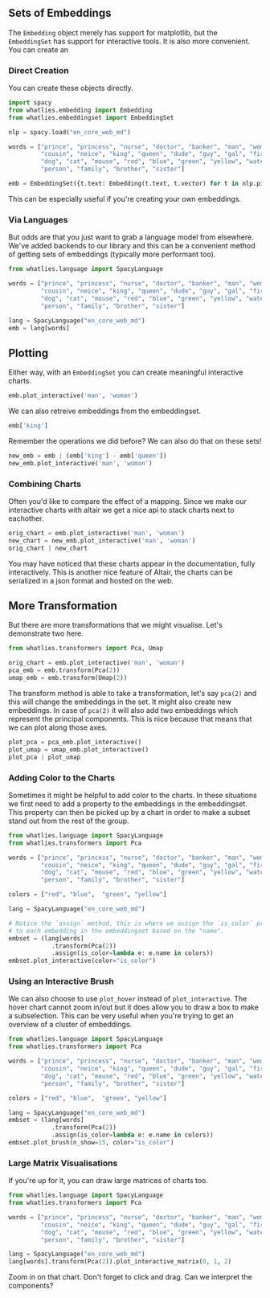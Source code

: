 <script src="https://cdn.jsdelivr.net/npm/vega@5.10.0"></script>
<script src="https://cdn.jsdelivr.net/npm/vega-lite@4.6.0"></script>
<script src="https://cdn.jsdelivr.net/npm/vega-embed@6.3.2"></script>

## Sets of Embeddings

The `Embedding` object merely has support for matplotlib, but the
`EmbeddingSet` has support for interactive tools. It is also more
convenient. You can create an

### Direct Creation

You can create these objects directly.

```python
import spacy
from whatlies.embedding import Embedding
from whatlies.embeddingset import EmbeddingSet

nlp = spacy.load("en_core_web_md")

words = ["prince", "princess", "nurse", "doctor", "banker", "man", "woman",
         "cousin", "neice", "king", "queen", "dude", "guy", "gal", "fire",
         "dog", "cat", "mouse", "red", "blue", "green", "yellow", "water",
         "person", "family", "brother", "sister"]

emb = EmbeddingSet({t.text: Embedding(t.text, t.vector) for t in nlp.pipe(words)})
```

This can be especially useful if you're creating your own embeddings.

### Via Languages

But odds are that you just want to grab a language model from elsewhere.
We've added backends to our library and this can be a convenient method
of getting sets of embeddings (typically more performant too).

```python
from whatlies.language import SpacyLanguage

words = ["prince", "princess", "nurse", "doctor", "banker", "man", "woman",
         "cousin", "neice", "king", "queen", "dude", "guy", "gal", "fire",
         "dog", "cat", "mouse", "red", "blue", "green", "yellow", "water",
         "person", "family", "brother", "sister"]

lang = SpacyLanguage("en_core_web_md")
emb = lang[words]
```

## Plotting

Either way, with an `EmbeddingSet` you can create meaningful interactive charts.

```python
emb.plot_interactive('man', 'woman')
```

<div id="vis1"></div>

<script>
fetch('tut2-chart1.json')
.then(res => res.json())
.then((out) => {
  vegaEmbed('#vis1', out);
})
.catch(err => { throw err });
</script>

We can also retreive embeddings from the embeddingset.

```python
emb['king']
```

Remember the operations we did before? We can also do that on these sets!

```python
new_emb = emb | (emb['king'] - emb['queen'])
new_emb.plot_interactive('man', 'woman')
```

<div id="vis2"></div>

<script>
fetch('tut2-chart2.json')
.then(res => res.json())
.then((out) => {
  vegaEmbed('#vis2', out);
})
.catch(err => { throw err });
</script>

### Combining Charts

Often you'd like to compare the effect of a mapping. Since we make our interactive
charts with altair we get a nice api to stack charts next to eachother.

```python
orig_chart = emb.plot_interactive('man', 'woman')
new_chart = new_emb.plot_interactive('man', 'woman')
orig_chart | new_chart
```

<div id="vis3"></div>

<script>
fetch('tut2-chart3.json')
.then(res => res.json())
.then((out) => {
  vegaEmbed('#vis3', out);
})
.catch(err => { throw err });
</script>


You may have noticed that these charts appear in the documentation, fully interactively.
This is another nice feature of Altair, the charts can be serialized in a json format and
hosted on the web.

## More Transformation

But there are more transformations that we might visualise. Let's demonstrate two here.

```python
from whatlies.transformers import Pca, Umap

orig_chart = emb.plot_interactive('man', 'woman')
pca_emb = emb.transform(Pca(2))
umap_emb = emb.transform(Umap(2))
```

The transform method is able to take a transformation, let's say `pca(2)` and this will change
the embeddings in the set. It might also create new embeddings. In case of `pca(2)` it will
also add two embeddings which represent the principal components. This is nice because
that means that we can plot along those axes.

```python
plot_pca = pca_emb.plot_interactive()
plot_umap = umap_emb.plot_interactive()
plot_pca | plot_umap
```

<div id="vis4"></div>

<script>
fetch('tut2-chart4.json')
.then(res => res.json())
.then((out) => {
  vegaEmbed('#vis4', out);
})
.catch(err => { throw err });
</script>

### Adding Color to the Charts

Sometimes it might be helpful to add color to the charts. In these situations we first need
to add a property to the embeddings in the embeddingset. This property can then be picked up
by a chart in order to make a subset stand out from the rest of the group.

```python
from whatlies.language import SpacyLanguage
from whatlies.transformers import Pca

words = ["prince", "princess", "nurse", "doctor", "banker", "man", "woman",
         "cousin", "neice", "king", "queen", "dude", "guy", "gal", "fire",
         "dog", "cat", "mouse", "red", "blue", "green", "yellow", "water",
         "person", "family", "brother", "sister"]

colors = ["red", "blue",  "green", "yellow"]

lang = SpacyLanguage("en_core_web_md")

# Notice the `assign` method, this is where we assign the `is_color` property
# to each embedding in the embeddingset based on the "name".
embset = (lang[words]
            .transform(Pca(2))
            .assign(is_color=lambda e: e.name in colors))
embset.plot_interactive(color="is_color")
```

<div id="vis-color"></div>

<script>
fetch('tut-chart-color.json')
.then(res => res.json())
.then((out) => {
  vegaEmbed('#vis-color', out);
})
.catch(err => { throw err });
</script>

### Using an Interactive Brush

We can also choose to use `plot_hover` instead of `plot_interactive`. The hover chart cannot
zoom in/out but it does allow you to draw a box to make a subselection. This can be very useful
when you're trying to get an overview of a cluster of embeddings.

```python
from whatlies.language import SpacyLanguage
from whatlies.transformers import Pca

words = ["prince", "princess", "nurse", "doctor", "banker", "man", "woman",
         "cousin", "neice", "king", "queen", "dude", "guy", "gal", "fire",
         "dog", "cat", "mouse", "red", "blue", "green", "yellow", "water",
         "person", "family", "brother", "sister"]

colors = ["red", "blue",  "green", "yellow"]

lang = SpacyLanguage("en_core_web_md")
embset = (lang[words]
            .transform(Pca(2))
            .assign(is_color=lambda e: e.name in colors))
embset.plot_brush(n_show=15, color="is_color")
```

<div id="vis-hover"></div>

<script>
fetch('tut-chart-hover.json')
.then(res => res.json())
.then((out) => {
  vegaEmbed('#vis-hover', out);
})
.catch(err => { throw err });
</script>

### Large Matrix Visualisations

If you're up for it, you can draw large matrices of charts too.

```python
from whatlies.language import SpacyLanguage
from whatlies.transformers import Pca

words = ["prince", "princess", "nurse", "doctor", "banker", "man", "woman",
         "cousin", "neice", "king", "queen", "dude", "guy", "gal", "fire",
         "dog", "cat", "mouse", "red", "blue", "green", "yellow", "water",
         "person", "family", "brother", "sister"]

lang = SpacyLanguage("en_core_web_md")
lang[words].transform(Pca(2)).plot_interactive_matrix(0, 1, 2)
```
<div id="vis6"></div>

<script>
fetch('tut2-chart6.json')
.then(res => res.json())
.then((out) => {
  vegaEmbed('#vis6', out);
})
.catch(err => { throw err });
</script>

Zoom in on that chart. Don't forget to click and drag. Can we interpret the components?
